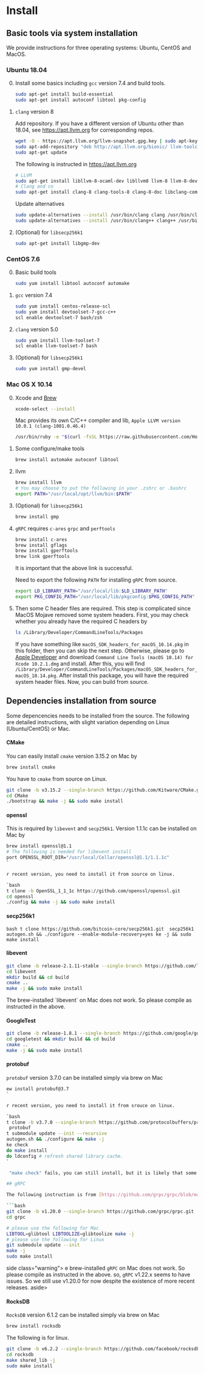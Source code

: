 # Install

## Basic tools via system installation

We provide instructions for three operating systems: Ubuntu, CentOS and MacOS.

### Ubuntu 18.04

0. Install some basics including `gcc` version 7.4 and build tools.

    ```bash
    sudo apt-get install build-essential 
    sudo apt-get install autoconf libtool pkg-config
    ```

2. `clang` version 8

    Add repository. If you have a different version of Ubuntu other than 18.04, see https://apt.llvm.org for corresponding repos.

    ```bash
    wget -O - https://apt.llvm.org/llvm-snapshot.gpg.key | sudo apt-key add -
    sudo apt-add-repository "deb http://apt.llvm.org/bionic/ llvm-toolchain-bionic-8 main"
    sudo apt-get update
    ```

    The following is instructed in https://apt.llvm.org

    ```bash
    # LLVM
    sudo apt-get install libllvm-8-ocaml-dev libllvm8 llvm-8 llvm-8-dev llvm-8-doc llvm-8-examples llvm-8-runtime
    # Clang and co
    sudo apt-get install clang-8 clang-tools-8 clang-8-doc libclang-common-8-dev libclang-8-dev libclang1-8 clang-format-8 
    ```

    Update alternatives

    ```bash
    sudo update-alternatives --install /usr/bin/clang clang /usr/bin/clang-8 100
    sudo update-alternatives --install /usr/bin/clang++ clang++ /usr/bin/clang++-8 100
    ```

3. (Optional) for `libsecp256k1` 

    ```bash
    sudo apt-get install libgmp-dev
    ```

### CentOS 7.6

0. Basic build tools

    ```bash
    sudo yum install libtool autoconf automake 
    ```

1. `gcc` version 7.4 
    ```bash
    sudo yum install centos-release-scl
    sudo yum install devtoolset-7-gcc-c++
    scl enable devtoolset-7 bash/zsh
    ```

2. `clang` version 5.0

    ```bash
    sudo yum install llvm-toolset-7 
    scl enable llvm-toolset-7 bash
    ```

3. (Optional) for `libsecp256k1`
    ```bash
    sudo yum install gmp-devel
    ```

### Mac OS X 10.14

0. Xcode and [Brew](https://brew.sh)

    ```bash
    xcode-select --install
    ```
    Mac provides its own C/C++ compiler and lib, `Apple LLVM version 10.0.1 (clang-1001.0.46.4)`
    ```bash
    /usr/bin/ruby -e "$(curl -fsSL https://raw.githubusercontent.com/Homebrew/install/master/install)"
    ```

1. Some configure/make tools

    ```bash
    brew install automake autoconf libtool 
    ```

2. llvm
    ```bash
    brew install llvm
    # You may choose to put the following in your .zshrc or .bashrc
    export PATH="/usr/local/opt/llvm/bin:$PATH"
    ```
  
3. (Optional) for `libsecp256k1`

    ```bash
    brew install gmp
    ```

4. `gRPC` requires `c-ares` `grpc` and `perftools`

    ```bash
    brew install c-ares
    brew install gflags
    brew install gperftools
    brew link gperftools
    ```
    It is important that the above link is successful.

    Need to export the following `PATH` for installing `gRPC` from source.

    ```bash
    export LD_LIBRARY_PATH="/usr/local/lib:$LD_LIBRARY_PATH"
    export PKG_CONFIG_PATH="/usr/local/lib/pkgconfig:$PKG_CONFIG_PATH"
    ```

5. Then some C header files are required. This step is complicated since MacOS Mojave removed some system headers. First, you may check whether you already have the required C headers by

    ```bash
    ls /Library/Developer/CommandLineTools/Packages
    ```

    If you have something like `macOS_SDK_headers_for_macOS_10.14.pkg` in this folder, then you can skip the next step. Otherwise, please go to [Apple Developer](https://developer.apple.com/download/more/) and download `Command Line Tools (macOS 10.14) for Xcode 10.2.1.dmg` and install. After this, you will find `/Library/Developer/CommandLineTools/Packages/macOS_SDK_headers_for_macOS_10.14.pkg`. After install this package, you will have the required system header files. Now, you can build from source. 

## Dependencies installation from source

Some depencencies needs to be installed from the source. The following are detailed instructions, with slight variation depending on Linux (Ubuntu/CentOS) or Mac. 

#### CMake

You can easily install `cmake` version 3.15.2 on Mac by 

```bash
brew install cmake
```

You have to `cmake` from source on Linux.

```bash
git clone -b v3.15.2 --single-branch https://github.com/Kitware/CMake.git
cd CMake
./bootstrap && make -j && sudo make install
```

#### openssl

This is required by `libevent` and `secp256k1`. Version 1.1.1c can be installed on Mac by 

```bash
brew install openssl@1.1
# The following is needed for libevent install
port OPENSSL_ROOT_DIR="/usr/local/Cellar/openssl@1.1/1.1.1c"
`

r recent version, you need to install it from source on linux.

`bash
t clone -b OpenSSL_1_1_1c https://github.com/openssl/openssl.git
cd openssl
./config && make -j && sudo make install
```

#### secp256k1

`bash
t clone https://github.com/bitcoin-core/secp256k1.git 
 secp256k1
autogen.sh && ./configure --enable-module-recovery=yes
ke -j && sudo make install
`

#### libevent

```bash
git clone -b release-2.1.11-stable --single-branch https://github.com/libevent/libevent.git
cd libevent
mkdir build && cd build
cmake ..
make -j && sudo make install
```

<aside class="warning">
The brew-installed `libevent` on Mac does not work. So please compile as instructed in the above. 
</aside>

#### GoogleTest

```bash
git clone -b release-1.8.1 --single-branch https://github.com/google/googletest.git
cd googletest && mkdir build && cd build
cmake ..
make -j && sudo make install
```

#### protobuf

`protobuf` version 3.7.0 can be installed simply via brew on Mac

```bash
ew install protobuf@3.7
`

r recent version, you need to install it from srouce on linux. 

`bash
t clone -b v3.7.0 --single-branch https://github.com/protocolbuffers/protobuf.git
 protobuf
t submodule update --init --recursive
autogen.sh && ./configure && make -j 
ke check
do make install
do ldconfig # refresh shared library cache.
`

 "make check" fails, you can still install, but it is likely that some features of this library will not work correctly on your system. Proceed at your own risk.[https://github.com/protocolbuffers/protobuf/blob/master/src/README.md](https://github.com/protocolbuffers/protobuf/blob/master/src/README.md)

## gRPC

The following instruction is from [https://github.com/grpc/grpc/blob/master/BUILDING.md](https://github.com/grpc/grpc/blob/master/BUILDING.md)

```bash
git clone -b v1.20.0 --single-branch https://github.com/grpc/grpc.git
cd grpc

# please use the following for Mac
LIBTOOL=glibtool LIBTOOLIZE=glibtoolize make -j
# please use the following for Linux
git submodule update --init
make -j 
sudo make install
```

side class="warning">
e brew-installed `gRPC` on Mac does not work. So please compile as instructed in the above. 
so, `gRPC` v1.22.x seems to have issues. So we still use v1.20.0 for now despite the existence of more recent releases. 
aside>


#### RocksDB

`RocksDB` version 6.1.2 can be installed simply via brew on Mac

```bash
brew install rocksdb
```

The following is for linux.

```bash
git clone -b v6.2.2 --single-branch https://github.com/facebook/rocksdb.git
cd rocksdb
make shared_lib -j
sudo make install
```
